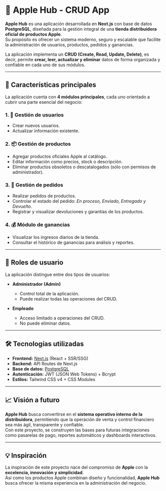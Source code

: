 # 🍏 Apple Hub - CRUD App

**Apple Hub** es una aplicación desarrollada en **Next.js** con base de datos **PostgreSQL**, diseñada para la gestión integral de una **tienda distribuidora oficial de productos Apple**.  
Su propósito es ofrecer un sistema moderno, seguro y escalable que facilite la administración de usuarios, productos, pedidos y ganancias.  

La aplicación implementa un **CRUD (Create, Read, Update, Delete)**, es decir, permite **crear, leer, actualizar y eliminar** datos de forma organizada y confiable en cada uno de sus módulos.

---

## 🚀 Características principales

La aplicación cuenta con **4 módulos principales**, cada uno orientado a cubrir una parte esencial del negocio:

### 1. 👤 Gestión de usuarios
- Crear nuevos usuarios.
- Actualizar información existente.

### 2. 📦 Gestión de productos
- Agregar productos oficiales Apple al catálogo.
- Editar información como precios, stock o descripción.
- Eliminar productos obsoletos o descatalogados (sólo con permisos de administrador).

### 3. 🛒 Gestión de pedidos
- Realizar pedidos de productos.
- Controlar el estado del pedido: *En proceso, Enviado, Entregado y Devuelto*.
- Registrar y visualizar devoluciones y garantías de los productos.

### 4. 💰 Módulo de ganancias
- Visualizar los ingresos diarios de la tienda.
- Consultar el histórico de ganancias para análisis y reportes.

---

## 🔐 Roles de usuario

La aplicación distingue entre dos tipos de usuarios:

- **Administrador (Admin)**  
  - Control total de la aplicación.  
  - Puede realizar todas las operaciones del CRUD.

- **Empleado**  
  - Acceso limitado a operaciones del CRUD.  
  - No puede eliminar datos.  

---

## 🛠️ Tecnologías utilizadas

- **Frontend:** [Next.js](https://nextjs.org/) (React + SSR/SSG)  
- **Backend:** API Routes de Next.js  
- **Base de datos:** [PostgreSQL](https://www.postgresql.org/)  
- **Autenticación:** JWT (JSON Web Tokens) + Bcrypt
- **Estilos:** Tailwind CSS v4 + CSS Modules  

---

## 📈 Visión a futuro

**Apple Hub** busca convertirse en el **sistema operativo interno de la distribuidora**, permitiendo que la operación de venta y control financiero sea más ágil, transparente y confiable.  
Con este proyecto, se construyen las bases para futuras integraciones como pasarelas de pago, reportes automáticos y dashboards interactivos.

---

## 💡 Inspiración

La inspiración de este proyecto nace del compromiso de **Apple** con la **excelencia, innovación y simplicidad**.  
Así como los productos Apple combinan diseño y funcionalidad, **Apple Hub** busca ofrecer la misma experiencia en la administración del negocio.